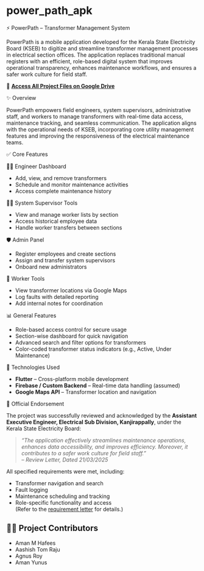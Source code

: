 # power_path_apk

⚡ PowerPath – Transformer Management System

PowerPath is a mobile application developed for the Kerala State Electricity Board (KSEB) to digitize and streamline transformer management processes in electrical section offices. 
The application replaces traditional manual registers with an efficient, role-based digital system that improves operational transparency, enhances maintenance workflows, and ensures a safer work culture for field staff.

📁 **[Access All Project Files on Google Drive](https://drive.google.com/drive/folders/1Ijf_Bhv055hiwuOxtSTgyohD7lxgA_Sv?usp=drive_link)**



✨ Overview

PowerPath empowers field engineers, system supervisors, administrative staff, and workers to manage transformers with real-time data access, maintenance tracking, and seamless communication. 
The application aligns with the operational needs of KSEB, incorporating core utility management features and improving the responsiveness of the electrical maintenance teams.



✅ Core Features

 👨‍🔧 Engineer Dashboard
- Add, view, and remove transformers
- Schedule and monitor maintenance activities
- Access complete maintenance history

 👨‍💼 System Supervisor Tools
- View and manage worker lists by section
- Access historical employee data
- Handle worker transfers between sections

 🛡️ Admin Panel
- Register employees and create sections
- Assign and transfer system supervisors
- Onboard new administrators

 🔧 Worker Tools
- View transformer locations via Google Maps
- Log faults with detailed reporting
- Add internal notes for coordination

 📊 General Features
- Role-based access control for secure usage
- Section-wise dashboard for quick navigation
- Advanced search and filter options for transformers
- Color-coded transformer status indicators (e.g., Active, Under Maintenance)


 🧪 Technologies Used

- **Flutter** – Cross-platform mobile development  
- **Firebase / Custom Backend** – Real-time data handling (assumed)  
- **Google Maps API** – Transformer location and navigation  



 📜 Official Endorsement

The project was successfully reviewed and acknowledged by the **Assistant Executive Engineer, Electrical Sub Division, Kanjirappally**, under the Kerala State Electricity Board:

> *“The application effectively streamlines maintenance operations, enhances data accessibility, and improves efficiency. Moreover, it contributes to a safer work culture for field staff.”*  
> – *Review Letter, Dated 21/03/2025*

All specified requirements were met, including:
- Transformer navigation and search
- Fault logging
- Maintenance scheduling and tracking
- Role-specific functionality and access  
(Refer to the [requirement letter](https://drive.google.com/drive/folders/1Ijf_Bhv055hiwuOxtSTgyohD7lxgA_Sv?usp=drive_link) for details.)



## 👨‍💻 Project Contributors

- Aman M Hafees 
- Aashish Tom Raju
- Agnus Roy
- Aman Yunus
